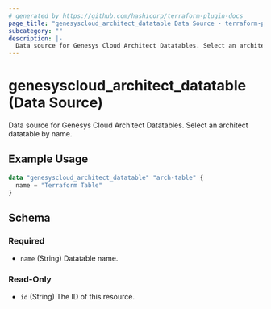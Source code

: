 ```yaml
---
# generated by https://github.com/hashicorp/terraform-plugin-docs
page_title: "genesyscloud_architect_datatable Data Source - terraform-provider-genesyscloud"
subcategory: ""
description: |-
  Data source for Genesys Cloud Architect Datatables. Select an architect datatable by name.
---
```


# genesyscloud_architect_datatable (Data Source)

Data source for Genesys Cloud Architect Datatables. Select an architect datatable by name.

## Example Usage

```terraform
data "genesyscloud_architect_datatable" "arch-table" {
  name = "Terraform Table"
}
```

<!-- schema generated by tfplugindocs -->
## Schema

### Required

- `name` (String) Datatable name.

### Read-Only

- `id` (String) The ID of this resource.


